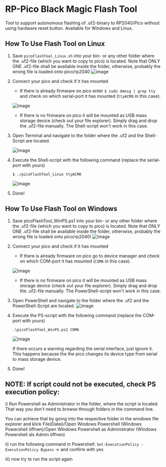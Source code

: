 # RP-Pico Black Magic Flash Tool
Tool to support autonomous flashing of .uf2-binary to RP2040/Pico without using hardware reset button. Available for Windows and Linux.

## How To Use Flash Tool on Linux
1) Save `picoFlashTool_Linux.sh` into your bin- or any other folder where the .uf2-file (which you want to copy to pico) is located. Note that ONLY ONE .uf2-file shall be available inside the folder, otherwise, probably the wrong file is loaded onto pico/rp2040
![image](https://user-images.githubusercontent.com/110904384/208932823-8a7dfceb-6da5-46d2-b502-a68919c6da17.png)

2) Connect your pico and check if it has mounted
   - If there is already firmware on pico enter `$ sudo dmesg | grep tty` and check on which serial-port it has mounted (`ttyACM0` in this case).
    
    ![image](https://user-images.githubusercontent.com/110904384/208932260-d2ba8cc3-b5f9-43b6-954e-f1e3a80ffdda.png)

   - If there is no firmware on pico it will be mounted as USB mass storage device (check out your file explorer). Simply drag and drop the .uf2-file manually. The Shell-script won't work in this case. 
   
3) Open Terminal and navigate to the folder where the .uf2 and the Shell-Script are located.

   ![image](https://user-images.githubusercontent.com/110904384/208933094-f980ba26-048c-4bc2-8cf4-acdf39c8cbad.png)

4) Execute the Shell-script with the following command (replace the serial-port with yours)
   
    `$ ./picoFlashTool_Linux ttyACM0`

   ![image](https://user-images.githubusercontent.com/110904384/208934065-46b5a75a-fed1-4da5-a700-927763251dfb.png)

    
5) Done!




## How To Use Flash Tool on Windows
1) Save picoFlashTool_WinPS.ps1 into your bin- or any other folder where the .uf2-file (which you want to copy to pico) is located. Note that ONLY ONE .uf2-file shall be available inside the folder, otherwise, probably the wrong file is loaded onto pico/rp2040!
![image](https://user-images.githubusercontent.com/110904384/208679336-c45725ec-71af-422a-8f11-4f213e0181f6.png)

2) Connect your pico and check if it has mounted
   - If there is already firmware on pico go to device manager and check on which COM-port it has mounted (`COM6` in this case).
   
   ![image](https://user-images.githubusercontent.com/110904384/208672132-c6fb5251-3c28-40d9-8eb4-0dcabc19ccd9.png)
   - If there is no firmware on pico it will be mounted as USB mass storage device (check out your file explorer). Simply drag and drop the .uf2-file manually. The PowerShell-script won't work in this case. 

3) Open PowerShell and navigate to the folder where the .uf2 and the PowerShell-Script are located.
![image](https://user-images.githubusercontent.com/110904384/208679669-3f9a24d6-b09c-4bb6-97e9-0144063329c6.png)
   
4) Execute the PS-script with the following command (replace the COM-port with yours)
   
    `.\picoFlashTool_WinPS.ps1 COM6`

    ![image](https://user-images.githubusercontent.com/110904384/208678791-c8a31953-9b4e-4091-8f7a-6024bd64e249.png)
    
    If there occurs a warning regarding the serial interface, just ignore it. This happens because the the pico changes its device type from serial to mass storage device. 

5) Done!

## NOTE: If script could not be executed, check PS execution policy:

i) Run Powershell as Administrator in the folder, where the script is located. That way you don't need to browse through folders in the command line.

You can achieve that by going into the respective folder in the windows file explorer and klick File(Datei)/Open Windows Powershell (Windows Powershell öffnen)/Open WIndows Powershell as Administrator (Windows Powershell als Admin öffnen)

ii) run the following command in Powershell: `Set-ExecutionPolicy -ExecutionPolicy Bypass` -> and confirm with yes

iii) now try to run the script again
